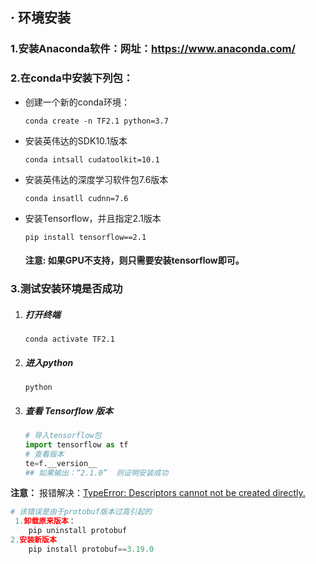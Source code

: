 ## · 环境安装

### 1.安装Anaconda软件：网址：https://www.anaconda.com/

### 2.在conda中安装下列包：

- 创建一个新的conda环境：

  ```
  conda create -n TF2.1 python=3.7
  ```

- 安装英伟达的SDK10.1版本

  ```
  conda intsall cudatoolkit=10.1
  ```

- 安装英伟达的深度学习软件包7.6版本

  ```
  conda insatll cudnn=7.6
  ```

- 安装Tensorflow，并且指定2.1版本

  ```
  pip install tensorflow==2.1
  ```

  #### **注意:**  如果GPU不支持，则只需要安装tensorflow即可。

### 3.测试安装环境是否成功

1. ##### 打开终端

   ```
   conda activate TF2.1
   ```

2. ##### 进入python

   ```
   python
   ```

3. ##### 查看 Tensorflow 版本

   ```python
   # 导入tensorflow包
   import tensorflow as tf
   # 查看版本
   te=f.__version__
   ## 如果输出：“2.1.0”  则证明安装成功
   ```

**注意：** 报错解决：[TypeError: Descriptors cannot not be created directly.](https://www.cnblogs.com/kevin-hou1991/p/16358915.html)

```python
# 该错误是由于protobuf版本过高引起的
 1.卸载原来版本：
	pip uninstall protobuf
2.安装新版本
    pip install protobuf==3.19.0
```

